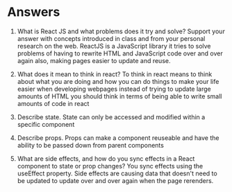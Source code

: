 # Answers

1. What is React JS and what problems does it try and solve? Support your answer with concepts introduced in class and from your personal research on the web.
ReactJS is a JavaScript library it tries to solve problems of having to rewrite HTML and JavaScript code over and over again also, making pages easier to update and reuse.

1. What does it mean to think in react?
To think in react means to think about what you are doing and how you can do things to make your life easier when developing webpages instead of trying to update large amounts of HTML you should think in terms of being able to write small amounts of code in react

1. Describe state.
State can only be accessed and modified within a specific component 

1. Describe props.
Props can make a component reuseable and have the ability to be passed down from parent components

1. What are side effects, and how do you sync effects in a React component to state or prop changes?
You sync effects using the useEffect property. Side effects are causing data that doesn't need to be updated to update over and over again when the page rerenders.